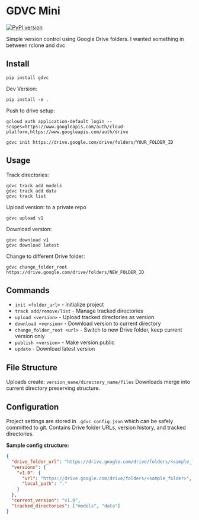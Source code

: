 # GDVC Mini

[![PyPI version](https://badge.fury.io/py/gdvc-mini.svg)](https://badge.fury.io/py/gdvc-mini)

Simple version control using Google Drive folders. 
I wanted something in between rclone and dvc

## Install
```
pip install gdvc
```

Dev Version:
```
pip install -e .
```

Push to drive setup:
```
gcloud auth application-default login --scopes=https://www.googleapis.com/auth/cloud-platform,https://www.googleapis.com/auth/drive
```
```
gdvc init https://drive.google.com/drive/folders/YOUR_FOLDER_ID
```

## Usage

Track directories:
```
gdvc track add models
gdvc track add data
gdvc track list
```

Upload version: to a private repo
```
gdvc upload v1
```

Download version:
```
gdvc download v1
gdvc download latest
```

Change to different Drive folder:
```
gdvc change_folder_root https://drive.google.com/drive/folders/NEW_FOLDER_ID
```

## Commands

- `init <folder_url>` - Initialize project
- `track add/remove/list` - Manage tracked directories  
- `upload <version>` - Upload tracked directories as version
- `download <version>` - Download version to current directory
- `change_folder_root <url>` - Switch to new Drive folder, keep current version only
- `publish <version>` - Make version public
- `update` - Download latest version

## File Structure

Uploads create: `version_name/directory_name/files`
Downloads merge into current directory preserving structure.

## Configuration

Project settings are stored in `.gdvc_config.json` which can be safely committed to git.
Contains Drive folder URLs, version history, and tracked directories.

**Sample config structure:**
```json
{
  "drive_folder_url": "https://drive.google.com/drive/folders/<sample_folder>",
  "versions": {
    "v1.0": {
      "url": "https://drive.google.com/drive/folders/<sample_folder>",
      "local_path": "."
    }
  },
  "current_version": "v1.0",
  "tracked_directories": ["models", "data"]
}
```